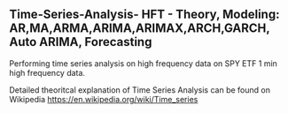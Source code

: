 ## Time-Series-Analysis- HFT - Theory, Modeling: AR,MA,ARMA,ARIMA,ARIMAX,ARCH,GARCH, Auto ARIMA, Forecasting
Performing time series analysis on high frequency data on SPY ETF 1 min high frequency data.

Detailed theoritcal explanation of Time Series Analysis can be found on Wikipedia
https://en.wikipedia.org/wiki/Time_series
